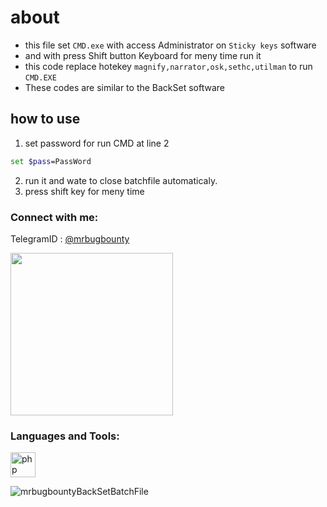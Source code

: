# about 
- this file set `CMD.exe` with access Administrator on `Sticky keys` software
- and with press Shift button Keyboard for meny time run it
- this code replace hotekey `magnify,narrator,osk,sethc,utilman` to run `CMD.EXE`
- These codes are similar to the BackSet software 

## how to use
1. set password for run CMD at line 2
```bash
set $pass=PassWord
```
2. run it and wate to close batchfile automaticaly.
3. press shift key for meny time


<h3 align="left">Connect with me:</h3>
	
TelegramID : [@mrbugbounty](https://t.me/mrbugbounty)

<a href="http://www.coffeete.ir/BugHunter"><img src="http://www.coffeete.ir/images/buttons/lemonchiffon.png" style="width:260px;" /></a>

<h3 align="left">Languages and Tools:</h3>
<p align="left"> <a href="https://www.php.net" target="_blank" rel="noreferrer"> <img src="https://www.vectorlogo.zone/logos/gnu_bash/gnu_bash-icon.svg" alt="php" width="40" height="40"/> </a> </p>
<p align="left"> <img src="https://komarev.com/ghpvc/?username=mrbugbountyBackSetBatchFile&label=Profile%20views&color=0e75b6&style=flat" alt="mrbugbountyBackSetBatchFile" /> </p>
